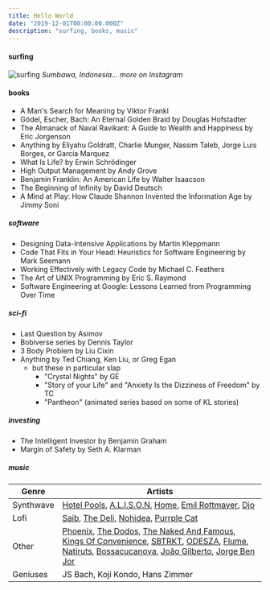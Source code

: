 ```yaml
---
title: Hello World
date: "2019-12-01T00:00:00.000Z"
description: "surfing, books, music"
---
```


#### surfing

![surfing](https://res.cloudinary.com/mpc-cloud/image/upload/c_scale,w_1808/v1585134904/marcoscannabrava_github/surf_rbypcn.jpg)
*Sumbawa, Indonesia... more on Instagram*

#### books
* A Man's Search for Meaning by Viktor Frankl
* Gödel, Escher, Bach: An Eternal Golden Braid by Douglas Hofstadter
* The Almanack of Naval Ravikant: A Guide to Wealth and Happiness by Eric Jorgenson
* Anything by Eliyahu Goldratt, Charlie Munger, Nassim Taleb, Jorge Luis Borges, or Garcia Marquez
* What Is Life? by Erwin Schrödinger
* High Output Management by Andy Grove
* Benjamin Franklin: An American Life by Walter Isaacson
* The Beginning of Infinity by David Deutsch
* A Mind at Play: How Claude Shannon Invented the Information Age by Jimmy Soni

##### software
* Designing Data-Intensive Applications by Martin Kleppmann
* Code That Fits in Your Head: Heuristics for Software Engineering by Mark Seemann
* Working Effectively with Legacy Code by Michael C. Feathers
* The Art of UNIX Programming by Eric S. Raymond
* Software Engineering at Google: Lessons Learned from Programming Over Time

##### sci-fi
* Last Question by Asimov
* Bobiverse series by Dennis Taylor
* 3 Body Problem by Liu Cixin
* Anything by Ted Chiang, Ken Liu, or Greg Egan
  * but these in particular slap
    * "Crystal Nights" by GE
    * "Story of your Life" and "Anxiety Is the Dizziness of Freedom" by TC
    * "Pantheon" (animated series based on some of KL stories)

##### investing
* The Intelligent Investor by Benjamin Graham
* Margin of Safety by Seth A. Klarman


##### music
| Genre     | Artists                                                                                     |
|-----------|---------------------------------------------------------------------------------------------|
| Synthwave | [Hotel Pools](https://open.spotify.com/artist/5bQ1u5yLlL2WZv49doSgRz), [A.L.I.S.O.N](https://open.spotify.com/artist/3gi5McAv9c0qTjJ5jSmbL0), [Home](https://open.spotify.com/artist/2exebQUDoIoT0dXA8BcN1P), [Emil Rottmayer](https://open.spotify.com/artist/2UuvaSzB0VNumArR71ReMT), [Djo](https://open.spotify.com/artist/5p9HO3XC5P3BLxJs5Mtrhm) |
| Lofi      | [Saib](https://open.spotify.com/artist/6N4HlHINMvoTyAL0yhBUCk), [The Deli](https://open.spotify.com/artist/1EJzWKVDeysgbyuZGfEFde), [Nohidea](https://open.spotify.com/artist/5b0XQwyoJBFd3MwL2YxEPO), [Purrple Cat](https://open.spotify.com/artist/73aKnLT4O8G2pBEfdlQzrE) |
| Other     | [Phoenix](https://open.spotify.com/artist/1xU878Z1QtBldR7ru9owdU), [The Dodos](https://open.spotify.com/artist/10tysauSA5JATqniBDu2Ed), [The Naked And Famous](https://open.spotify.com/artist/0oeUpvxWsC8bWS6SnpU8b9), [Kings Of Convenience](https://open.spotify.com/artist/41AbNVba2ccpmcc9QtOJE7), [SBTRKT](https://open.spotify.com/artist/1O10apSOoAPjOu6UhUNmeI), [ODESZA](https://open.spotify.com/artist/21mKp7DqtSNHhCAU2ugvUw), [Flume](https://open.spotify.com/artist/6nxWCVXbOlEVRexSbLsTer), [Natiruts](https://open.spotify.com/artist/4PhdYoQGH8s1xee81dqQOO), [Bossacucanova](https://open.spotify.com/artist/2nB77EV6Al8aHXfxa6YfrW), [João Gilberto](https://open.spotify.com/artist/77ZUbcdoU5KCPHNUl8bgQy), [Jorge Ben Jor](https://open.spotify.com/artist/5JYtpnUKxAzXfHEYpOeeit) |
| Geniuses  | JS Bach, Koji Kondo, Hans Zimmer                                                            |
